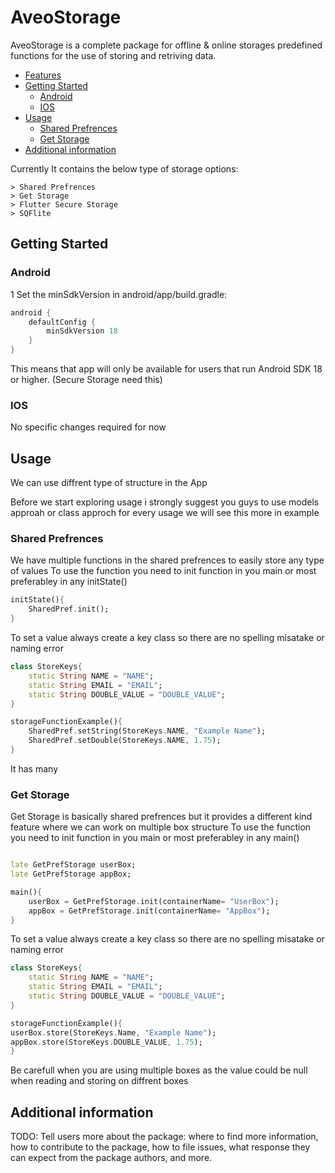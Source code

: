# AveoStorage

AveoStorage is a complete package for offline & online storages predefined functions for the use of storing and retriving data.
  - [Features](#features)
  - [Getting Started](#getting-started)
    - [Android](#android)
    - [IOS](#ios)
  - [Usage](#usage)
    - [Shared Prefrences](#shared-prefrences)
    - [Get Storage](#get-storage)  
  - [Additional information](#additional-information)

    
Currently It contains the below type of storage options:
```
> Shared Prefrences
> Get Storage
> Flutter Secure Storage
> SQFlite
```
## Getting Started

### Android
1 Set the minSdkVersion in android/app/build.gradle:
```groovy
android {
    defaultConfig {
        minSdkVersion 18
    }
}
```
This means that app will only be available for users that run Android SDK 18 or higher.
(Secure Storage need this)

### IOS 
No specific changes required for now


## Usage
We can use diffrent type of structure in the App 

Before we start exploring usage i strongly suggest you guys to use models approah or class approch for every usage we will see this more in example

### Shared Prefrences
We have multiple functions in the shared prefrences to easily store any type of values 
To use the function you need to init function in you main or most preferabley in any initState()
```dart
initState(){
    SharedPref.init();
}
```
To set a value always create a key class so there are no spelling misatake or naming error 
```dart
class StoreKeys{
    static String NAME = "NAME";
    static String EMAIL = "EMAIL";
    static String DOUBLE_VALUE = "DOUBLE_VALUE";
}

storageFunctionExample(){
    SharedPref.setString(StoreKeys.NAME, "Example Name");
    SharedPref.setDouble(StoreKeys.NAME, 1.75);
}
```
It has many 
### Get Storage
Get Storage is basically shared prefrences but it provides a different kind feature where we can work on multiple box structure 
To use the function you need to init function in you main or most preferabley in any main()
```dart

late GetPrefStorage userBox;
late GetPrefStorage appBox;

main(){
    userBox = GetPrefStorage.init(containerName= "UserBox");
    appBox = GetPrefStorage.init(containerName= "AppBox");
}
```
To set a value always create a key class so there are no spelling misatake or naming error 
```dart
class StoreKeys{
    static String NAME = "NAME";
    static String EMAIL = "EMAIL";
    static String DOUBLE_VALUE = "DOUBLE_VALUE";
}

storageFunctionExample(){
userBox.store(StoreKeys.Name, "Example Name");
appBox.store(StoreKeys.DOUBLE_VALUE, 1.75);
}
```

Be carefull when you are using multiple boxes as the value could be null when reading and storing on diffrent boxes


## Additional information

TODO: Tell users more about the package: where to find more information, how to 
contribute to the package, how to file issues, what response they can expect 
from the package authors, and more.
